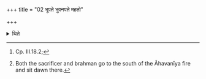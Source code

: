 +++
title = "02 भूपते भुवनपते महतो"

+++

<details><summary>थिते</summary>

2. Having uttered bhūpate bhuvanapate...[^1] having stepped towards the couth the sacrificer sits down.[^2]  

[^1]: Cp. III.18.2;  

[^2]: Both the sacrificer and brahman go to the south of the Āhavanīya fire and sit dawn there.
</details>
